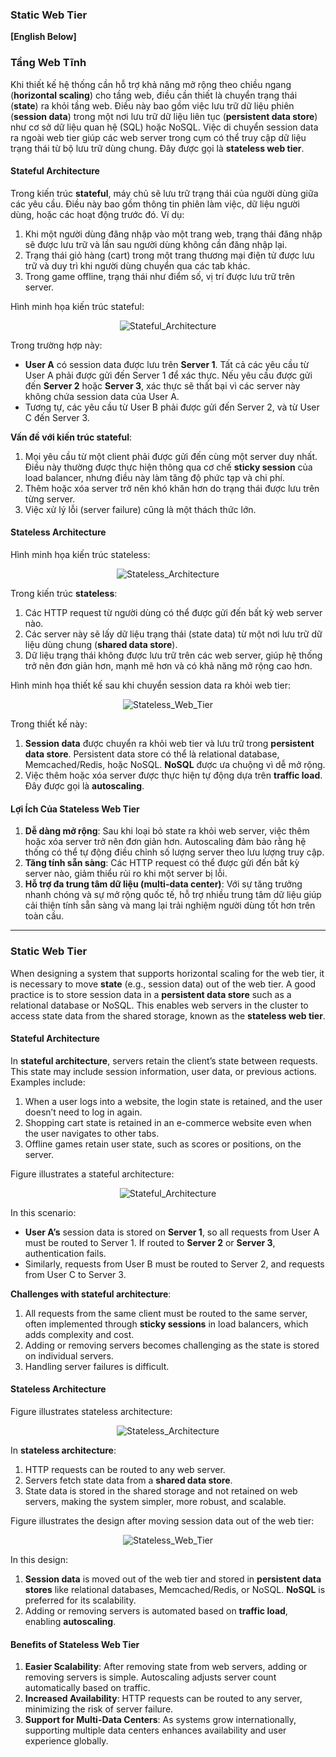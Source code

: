 ### Static Web Tier

**[English Below]**

### Tầng Web Tĩnh

Khi thiết kế hệ thống cần hỗ trợ khả năng mở rộng theo chiều ngang (**horizontal scaling**) cho tầng web, điều cần thiết là chuyển trạng thái (**state**) ra khỏi tầng web. Điều này bao gồm việc lưu trữ dữ liệu phiên (**session data**) trong một nơi lưu trữ dữ liệu liên tục (**persistent data store**) như cơ sở dữ liệu quan hệ (SQL) hoặc NoSQL. Việc di chuyển session data ra ngoài web tier giúp các web server trong cụm có thể truy cập dữ liệu trạng thái từ bộ lưu trữ dùng chung. Đây được gọi là **stateless web tier**.

#### Stateful Architecture

Trong kiến trúc **stateful**, máy chủ sẽ lưu trữ trạng thái của người dùng giữa các yêu cầu. Điều này bao gồm thông tin phiên làm việc, dữ liệu người dùng, hoặc các hoạt động trước đó. Ví dụ:

1. Khi một người dùng đăng nhập vào một trang web, trạng thái đăng nhập sẽ được lưu trữ và lần sau người dùng không cần đăng nhập lại.
2. Trạng thái giỏ hàng (cart) trong một trang thương mại điện tử được lưu trữ và duy trì khi người dùng chuyển qua các tab khác.
3. Trong game offline, trạng thái như điểm số, vị trí được lưu trữ trên server.

Hình minh họa kiến trúc stateful:

<p align="center" style="width: 50%; margin-left: 25%">
  <img src="../images/Chapter1/Stateful_Architecture.png" alt="Stateful_Architecture">
</p>

Trong trường hợp này:

- **User A** có session data được lưu trên **Server 1**. Tất cả các yêu cầu từ User A phải được gửi đến Server 1 để xác thực. Nếu yêu cầu được gửi đến **Server 2** hoặc **Server 3**, xác thực sẽ thất bại vì các server này không chứa session data của User A.
- Tương tự, các yêu cầu từ User B phải được gửi đến Server 2, và từ User C đến Server 3.

**Vấn đề với kiến trúc stateful**:

1. Mọi yêu cầu từ một client phải được gửi đến cùng một server duy nhất. Điều này thường được thực hiện thông qua cơ chế **sticky session** của load balancer, nhưng điều này làm tăng độ phức tạp và chi phí.
2. Thêm hoặc xóa server trở nên khó khăn hơn do trạng thái được lưu trên từng server.
3. Việc xử lý lỗi (server failure) cũng là một thách thức lớn.

#### Stateless Architecture

Hình minh họa kiến trúc stateless:

<p align="center" style="width: 50%; margin-left: 25%">
  <img src="../images/Chapter1/Stateless_Architecture.png" alt="Stateless_Architecture">
</p>

Trong kiến trúc **stateless**:

1. Các HTTP request từ người dùng có thể được gửi đến bất kỳ web server nào.
2. Các server này sẽ lấy dữ liệu trạng thái (state data) từ một nơi lưu trữ dữ liệu dùng chung (**shared data store**).
3. Dữ liệu trạng thái không được lưu trữ trên các web server, giúp hệ thống trở nên đơn giản hơn, mạnh mẽ hơn và có khả năng mở rộng cao hơn.

Hình minh họa thiết kế sau khi chuyển session data ra khỏi web tier:

<p align="center" style="width: 50%; margin-left: 25%">
  <img src="../images/Chapter1/Stateless_Web_Tier.png" alt="Stateless_Web_Tier">
</p>

Trong thiết kế này:

1. **Session data** được chuyển ra khỏi web tier và lưu trữ trong **persistent data store**. Persistent data store có thể là relational database, Memcached/Redis, hoặc NoSQL. **NoSQL** được ưa chuộng vì dễ mở rộng.
2. Việc thêm hoặc xóa server được thực hiện tự động dựa trên **traffic load**. Đây được gọi là **autoscaling**.

#### Lợi Ích Của Stateless Web Tier

1. **Dễ dàng mở rộng**: Sau khi loại bỏ state ra khỏi web server, việc thêm hoặc xóa server trở nên đơn giản hơn. Autoscaling đảm bảo rằng hệ thống có thể tự động điều chỉnh số lượng server theo lưu lượng truy cập.
2. **Tăng tính sẵn sàng**: Các HTTP request có thể được gửi đến bất kỳ server nào, giảm thiểu rủi ro khi một server bị lỗi.
3. **Hỗ trợ đa trung tâm dữ liệu (multi-data center)**: Với sự tăng trưởng nhanh chóng và sự mở rộng quốc tế, hỗ trợ nhiều trung tâm dữ liệu giúp cải thiện tính sẵn sàng và mang lại trải nghiệm người dùng tốt hơn trên toàn cầu.

---

### Static Web Tier

When designing a system that supports horizontal scaling for the web tier, it is necessary to move **state** (e.g., session data) out of the web tier. A good practice is to store session data in a **persistent data store** such as a relational database or NoSQL. This enables web servers in the cluster to access state data from the shared storage, known as the **stateless web tier**.

#### Stateful Architecture

In **stateful architecture**, servers retain the client’s state between requests. This state may include session information, user data, or previous actions. Examples include:

1. When a user logs into a website, the login state is retained, and the user doesn’t need to log in again.
2. Shopping cart state is retained in an e-commerce website even when the user navigates to other tabs.
3. Offline games retain user state, such as scores or positions, on the server.

Figure illustrates a stateful architecture:

<p align="center" style="width: 50%; margin-left: 25%">
  <img src="../images/Chapter1/Stateful_Architecture.png" alt="Stateful_Architecture">
</p>

In this scenario:

- **User A’s** session data is stored on **Server 1**, so all requests from User A must be routed to Server 1. If routed to **Server 2** or **Server 3**, authentication fails.
- Similarly, requests from User B must be routed to Server 2, and requests from User C to Server 3.

**Challenges with stateful architecture**:

1. All requests from the same client must be routed to the same server, often implemented through **sticky sessions** in load balancers, which adds complexity and cost.
2. Adding or removing servers becomes challenging as the state is stored on individual servers.
3. Handling server failures is difficult.

#### Stateless Architecture

Figure illustrates stateless architecture:

<p align="center" style="width: 50%; margin-left: 25%">
  <img src="../images/Chapter1/Stateless_Architecture.png" alt="Stateless_Architecture">
</p>

In **stateless architecture**:

1. HTTP requests can be routed to any web server.
2. Servers fetch state data from a **shared data store**.
3. State data is stored in the shared storage and not retained on web servers, making the system simpler, more robust, and scalable.

Figure illustrates the design after moving session data out of the web tier:

<p align="center" style="width: 50%; margin-left: 25%">
  <img src="../images/Chapter1/Stateless_Web_Tier.png" alt="Stateless_Web_Tier">
</p>

In this design:

1. **Session data** is moved out of the web tier and stored in **persistent data stores** like relational databases, Memcached/Redis, or NoSQL. **NoSQL** is preferred for its scalability.
2. Adding or removing servers is automated based on **traffic load**, enabling **autoscaling**.

#### Benefits of Stateless Web Tier

1. **Easier Scalability**: After removing state from web servers, adding or removing servers is simple. Autoscaling adjusts server count automatically based on traffic.
2. **Increased Availability**: HTTP requests can be routed to any server, minimizing the risk of server failure.
3. **Support for Multi-Data Centers**: As systems grow internationally, supporting multiple data centers enhances availability and user experience globally.
